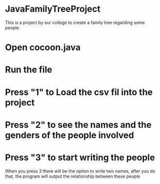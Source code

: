 # JavaFamilyTreeProject
This is a project by our college to create a family tree regarding some people.
# Open cocoon.java
# Run the file
# Press "1" to Load the csv fil into the project
# Press "2" to see the names and the genders of the people involved
# Press "3" to start writing the people

When you press 3 there will be  the option to write two names, after you do that, the program will output the relationship between these people
